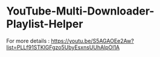 # YouTube-Multi-Downloader-Playlist-Helper

For more details :
https://youtu.be/S5AGAOEe2Aw?list=PLLf91STKlGFgzo5UbyEsxnsUUhAlpOl1A
